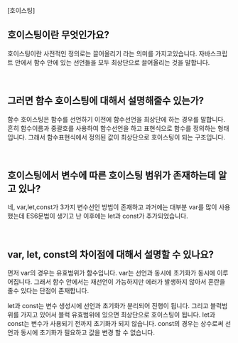 [호이스팅]

## 호이스팅이란 무엇인가요?

호이스팅이란 사전적인 정의로는 끌어올리기 라는 의미를 가지고있습니다. 
자바스크립트 안에서 함수 안에 있는 선언들을 모두 최상단으로 끌어올리는 것을 말합니다.

<br>

## 그러면 함수 호이스팅에 대해서 설명해줄수 있는가?

함수 호이스팅은 함수를 선언하기 이전에 함수선언을 최상단에 하는 경우를 말합니다.
흔히 함수이름과 중괄호를 사용하여 함수선언을 하고 표현식으로 함수를 정의하는 형태입니다. 그래서 함수표현식에서 정의된 값이 최상단으로 호이스팅이 되는 구조입니다.

<br>

## 호이스팅에서 변수에 따른 호이스팅 범위가 존재하는데 알고 있나?

네, var,let,const가 3가지 변수선언 방법이 존재하고 과거에는 대부분 var를 많이 사용했는데 ES6문법이 생기고 난 이후에는 let과 const가 추가되었습니다.

<br>

## var, let, const의 차이점에 대해서 설명할 수 있나요?

먼저 var의 경우는 유효범위가 함수입니다. var는 선언과 동시에 초기화가 동시에 이루어집니다. 그래서 함수 안에서는 재선언이 가능하지만 에러가 발생하지 않아서 혼란을 줄수 있다는 단점이 존재합니다. 

let과 const는 변수 생성시에 선언과 초기화가 분리되어 진행이 됩니다. 그리고 블럭범위를 가지고 있어서 블럭 유효범위에 있으면 최상단으로 호이스팅이 됩니다.
let과 const는 변수가 사용되기 전까지 초기화가 되지 않습니다.
const의 경우는 상수로써 선언과 동시에 초기화가 필요하고 값을 변경 할 수 없습니다.